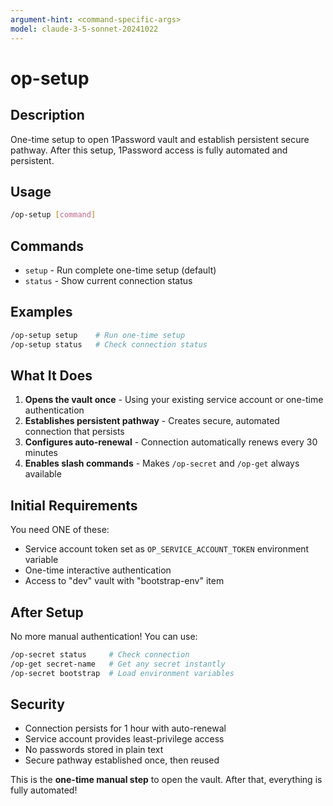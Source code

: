 ```yaml
---
argument-hint: <command-specific-args>
model: claude-3-5-sonnet-20241022
---
```


# op-setup

## Description
One-time setup to open 1Password vault and establish persistent secure pathway. After this setup, 1Password access is fully automated and persistent.

## Usage
```bash
/op-setup [command]
```

## Commands
- `setup` - Run complete one-time setup (default)
- `status` - Show current connection status

## Examples
```bash
/op-setup setup    # Run one-time setup
/op-setup status   # Check connection status
```

## What It Does
1. **Opens the vault once** - Using your existing service account or one-time authentication
2. **Establishes persistent pathway** - Creates secure, automated connection that persists
3. **Configures auto-renewal** - Connection automatically renews every 30 minutes
4. **Enables slash commands** - Makes `/op-secret` and `/op-get` always available

## Initial Requirements
You need ONE of these:
- Service account token set as `OP_SERVICE_ACCOUNT_TOKEN` environment variable
- One-time interactive authentication
- Access to "dev" vault with "bootstrap-env" item

## After Setup
No more manual authentication! You can use:
```bash
/op-secret status     # Check connection
/op-get secret-name   # Get any secret instantly
/op-secret bootstrap  # Load environment variables
```

## Security
- Connection persists for 1 hour with auto-renewal
- Service account provides least-privilege access
- No passwords stored in plain text
- Secure pathway established once, then reused

This is the **one-time manual step** to open the vault. After that, everything is fully automated!